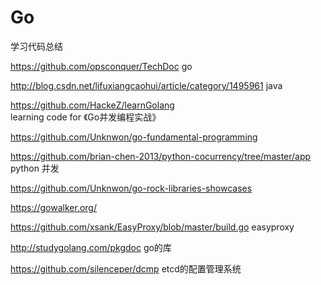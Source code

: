 # Go
学习代码总结


https://github.com/opsconquer/TechDoc    go

http://blog.csdn.net/lifuxiangcaohui/article/category/1495961    java


https://github.com/HackeZ/learnGolang  learning code for 《Go并发编程实战》

https://github.com/Unknwon/go-fundamental-programming  

https://github.com/brian-chen-2013/python-cocurrency/tree/master/app  python 并发

https://github.com/Unknwon/go-rock-libraries-showcases  

https://gowalker.org/

https://github.com/xsank/EasyProxy/blob/master/build.go   easyproxy

http://studygolang.com/pkgdoc  go的库

https://github.com/silenceper/dcmp etcd的配置管理系统
